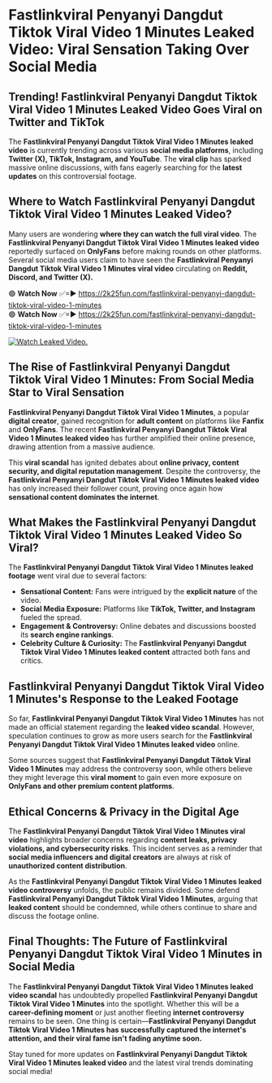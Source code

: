 # Fastlinkviral Penyanyi Dangdut Tiktok Viral Video 1 Minutes Leaked Video: Viral Sensation Taking Over Social Media

## **Trending! Fastlinkviral Penyanyi Dangdut Tiktok Viral Video 1 Minutes Leaked Video Goes Viral on Twitter and TikTok**
The **Fastlinkviral Penyanyi Dangdut Tiktok Viral Video 1 Minutes leaked video** is currently trending across various **social media platforms**, including **Twitter (X), TikTok, Instagram, and YouTube**. The **viral clip** has sparked massive online discussions, with fans eagerly searching for the **latest updates** on this controversial footage.

## **Where to Watch Fastlinkviral Penyanyi Dangdut Tiktok Viral Video 1 Minutes Leaked Video?**
Many users are wondering **where they can watch the full viral video**. The **Fastlinkviral Penyanyi Dangdut Tiktok Viral Video 1 Minutes leaked video** reportedly surfaced on **OnlyFans** before making rounds on other platforms. Several social media users claim to have seen the **Fastlinkviral Penyanyi Dangdut Tiktok Viral Video 1 Minutes viral video** circulating on **Reddit, Discord, and Twitter (X).**

🟢 **Watch Now** ✅=► https://2k25fun.com/fastlinkviral-penyanyi-dangdut-tiktok-viral-video-1-minutes  
🟢 **Watch Now** ✅=► https://2k25fun.com/fastlinkviral-penyanyi-dangdut-tiktok-viral-video-1-minutes  

[![Watch Leaked Video.](https://miro.medium.com/v2/resize:fit:828/format:webp/1*cilzJN44JGOrTw9NJCrNHA.gif "Watch Leaked Video")](https://2k25fun.com/fastlinkviral-penyanyi-dangdut-tiktok-viral-video-1-minutes)

## **The Rise of Fastlinkviral Penyanyi Dangdut Tiktok Viral Video 1 Minutes: From Social Media Star to Viral Sensation**
**Fastlinkviral Penyanyi Dangdut Tiktok Viral Video 1 Minutes**, a popular **digital creator**, gained recognition for **adult content** on platforms like **Fanfix** and **OnlyFans**. The recent **Fastlinkviral Penyanyi Dangdut Tiktok Viral Video 1 Minutes leaked video** has further amplified their online presence, drawing attention from a massive audience.

This **viral scandal** has ignited debates about **online privacy, content security, and digital reputation management**. Despite the controversy, the **Fastlinkviral Penyanyi Dangdut Tiktok Viral Video 1 Minutes leaked video** has only increased their follower count, proving once again how **sensational content dominates the internet**.

## **What Makes the Fastlinkviral Penyanyi Dangdut Tiktok Viral Video 1 Minutes Leaked Video So Viral?**
The **Fastlinkviral Penyanyi Dangdut Tiktok Viral Video 1 Minutes leaked footage** went viral due to several factors:
- **Sensational Content:** Fans were intrigued by the **explicit nature** of the video.
- **Social Media Exposure:** Platforms like **TikTok, Twitter, and Instagram** fueled the spread.
- **Engagement & Controversy:** Online debates and discussions boosted its **search engine rankings**.
- **Celebrity Culture & Curiosity:** The **Fastlinkviral Penyanyi Dangdut Tiktok Viral Video 1 Minutes leaked content** attracted both fans and critics.

## **Fastlinkviral Penyanyi Dangdut Tiktok Viral Video 1 Minutes's Response to the Leaked Footage**
So far, **Fastlinkviral Penyanyi Dangdut Tiktok Viral Video 1 Minutes** has not made an official statement regarding the **leaked video scandal**. However, speculation continues to grow as more users search for the **Fastlinkviral Penyanyi Dangdut Tiktok Viral Video 1 Minutes leaked video** online.

Some sources suggest that **Fastlinkviral Penyanyi Dangdut Tiktok Viral Video 1 Minutes** may address the controversy soon, while others believe they might leverage this **viral moment** to gain even more exposure on **OnlyFans and other premium content platforms**.

## **Ethical Concerns & Privacy in the Digital Age**
The **Fastlinkviral Penyanyi Dangdut Tiktok Viral Video 1 Minutes viral video** highlights broader concerns regarding **content leaks, privacy violations, and cybersecurity risks**. This incident serves as a reminder that **social media influencers and digital creators** are always at risk of **unauthorized content distribution**.

As the **Fastlinkviral Penyanyi Dangdut Tiktok Viral Video 1 Minutes leaked video controversy** unfolds, the public remains divided. Some defend **Fastlinkviral Penyanyi Dangdut Tiktok Viral Video 1 Minutes**, arguing that **leaked content** should be condemned, while others continue to share and discuss the footage online.

## **Final Thoughts: The Future of Fastlinkviral Penyanyi Dangdut Tiktok Viral Video 1 Minutes in Social Media**
The **Fastlinkviral Penyanyi Dangdut Tiktok Viral Video 1 Minutes leaked video scandal** has undoubtedly propelled **Fastlinkviral Penyanyi Dangdut Tiktok Viral Video 1 Minutes** into the spotlight. Whether this will be a **career-defining moment** or just another fleeting **internet controversy** remains to be seen. One thing is certain—**Fastlinkviral Penyanyi Dangdut Tiktok Viral Video 1 Minutes has successfully captured the internet's attention, and their viral fame isn't fading anytime soon.**

Stay tuned for more updates on **Fastlinkviral Penyanyi Dangdut Tiktok Viral Video 1 Minutes leaked video** and the latest viral trends dominating social media!